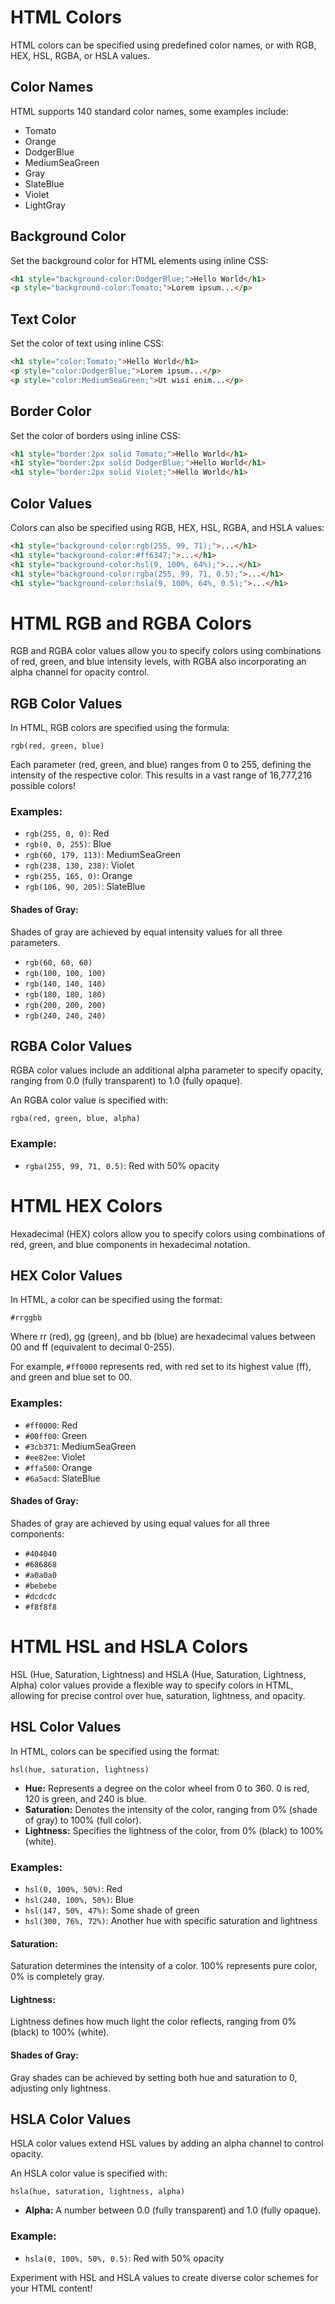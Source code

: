 # HTML Colors
HTML colors can be specified using predefined color names, or with RGB, HEX, HSL, RGBA, or HSLA values.
## Color Names
HTML supports 140 standard color names, some examples include:
- Tomato
- Orange
- DodgerBlue
- MediumSeaGreen
- Gray
- SlateBlue
- Violet
- LightGray

## Background Color

Set the background color for HTML elements using inline CSS:

```html
<h1 style="background-color:DodgerBlue;">Hello World</h1>
<p style="background-color:Tomato;">Lorem ipsum...</p>
```

## Text Color

Set the color of text using inline CSS:

```html
<h1 style="color:Tomato;">Hello World</h1>
<p style="color:DodgerBlue;">Lorem ipsum...</p>
<p style="color:MediumSeaGreen;">Ut wisi enim...</p>
```

## Border Color

Set the color of borders using inline CSS:

```html
<h1 style="border:2px solid Tomato;">Hello World</h1>
<h1 style="border:2px solid DodgerBlue;">Hello World</h1>
<h1 style="border:2px solid Violet;">Hello World</h1>
```

## Color Values

Colors can also be specified using RGB, HEX, HSL, RGBA, and HSLA values:

```html
<h1 style="background-color:rgb(255, 99, 71);">...</h1>
<h1 style="background-color:#ff6347;">...</h1>
<h1 style="background-color:hsl(9, 100%, 64%);">...</h1>
<h1 style="background-color:rgba(255, 99, 71, 0.5);">...</h1>
<h1 style="background-color:hsla(9, 100%, 64%, 0.5);">...</h1>
```

# HTML RGB and RGBA Colors

RGB and RGBA color values allow you to specify colors using combinations of red, green, and blue intensity levels, with RGBA also incorporating an alpha channel for opacity control.

## RGB Color Values

In HTML, RGB colors are specified using the formula:

```
rgb(red, green, blue)
```

Each parameter (red, green, and blue) ranges from 0 to 255, defining the intensity of the respective color. This results in a vast range of 16,777,216 possible colors!

### Examples:

- `rgb(255, 0, 0)`: Red
- `rgb(0, 0, 255)`: Blue
- `rgb(60, 179, 113)`: MediumSeaGreen
- `rgb(238, 130, 238)`: Violet
- `rgb(255, 165, 0)`: Orange
- `rgb(106, 90, 205)`: SlateBlue

#### Shades of Gray:

Shades of gray are achieved by equal intensity values for all three parameters.

- `rgb(60, 60, 60)`
- `rgb(100, 100, 100)`
- `rgb(140, 140, 140)`
- `rgb(180, 180, 180)`
- `rgb(200, 200, 200)`
- `rgb(240, 240, 240)`

## RGBA Color Values

RGBA color values include an additional alpha parameter to specify opacity, ranging from 0.0 (fully transparent) to 1.0 (fully opaque).

An RGBA color value is specified with:

```
rgba(red, green, blue, alpha)
```

### Example:

- `rgba(255, 99, 71, 0.5)`: Red with 50% opacity



# HTML HEX Colors

Hexadecimal (HEX) colors allow you to specify colors using combinations of red, green, and blue components in hexadecimal notation.

## HEX Color Values

In HTML, a color can be specified using the format:

```
#rrggbb
```

Where rr (red), gg (green), and bb (blue) are hexadecimal values between 00 and ff (equivalent to decimal 0-255).

For example, `#ff0000` represents red, with red set to its highest value (ff), and green and blue set to 00.

### Examples:

- `#ff0000`: Red
- `#00ff00`: Green
- `#3cb371`: MediumSeaGreen
- `#ee82ee`: Violet
- `#ffa500`: Orange
- `#6a5acd`: SlateBlue

#### Shades of Gray:

Shades of gray are achieved by using equal values for all three components:

- `#404040`
- `#686868`
- `#a0a0a0`
- `#bebebe`
- `#dcdcdc`
- `#f8f8f8`

# HTML HSL and HSLA Colors

HSL (Hue, Saturation, Lightness) and HSLA (Hue, Saturation, Lightness, Alpha) color values provide a flexible way to specify colors in HTML, allowing for precise control over hue, saturation, lightness, and opacity.

## HSL Color Values

In HTML, colors can be specified using the format:

```
hsl(hue, saturation, lightness)
```

- **Hue:** Represents a degree on the color wheel from 0 to 360. 0 is red, 120 is green, and 240 is blue.
- **Saturation:** Denotes the intensity of the color, ranging from 0% (shade of gray) to 100% (full color).
- **Lightness:** Specifies the lightness of the color, from 0% (black) to 100% (white).

### Examples:

- `hsl(0, 100%, 50%)`: Red
- `hsl(240, 100%, 50%)`: Blue
- `hsl(147, 50%, 47%)`: Some shade of green
- `hsl(300, 76%, 72%)`: Another hue with specific saturation and lightness

#### Saturation:

Saturation determines the intensity of a color. 100% represents pure color, 0% is completely gray.

#### Lightness:

Lightness defines how much light the color reflects, ranging from 0% (black) to 100% (white).

#### Shades of Gray:

Gray shades can be achieved by setting both hue and saturation to 0, adjusting only lightness.

## HSLA Color Values

HSLA color values extend HSL values by adding an alpha channel to control opacity.

An HSLA color value is specified with:

```
hsla(hue, saturation, lightness, alpha)
```

- **Alpha:** A number between 0.0 (fully transparent) and 1.0 (fully opaque).

### Example:

- `hsla(0, 100%, 50%, 0.5)`: Red with 50% opacity

Experiment with HSL and HSLA values to create diverse color schemes for your HTML content!

